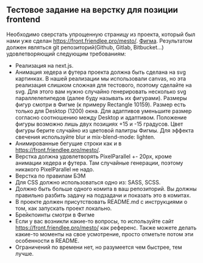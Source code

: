 ## Тестовое задание на верстку для позиции frontend

Необходимо сверстать упрощенную страницу из проекта, который был нами уже сделан https://front.friendlee.pro/mesto/. [Фигма](https://www.figma.com/file/jrUkTbvthSBY4UhPOPIlJi/Friendlee-Test-Task-Mesto?type=design&node-id=377%3A2243&t=L5nfOWiWOqNLTcHB-1).
Результатом должен являться git репозиторий(Github, Gitlab, Bitbucket...) удовлетворяющий следующим требованиям:

- Реализация на next.js.
- Анимация хедера и футера проекта должна быть сделана на svg картинках. В нашей реализации мы использовали canvas, но эта реализация слишком сложная для тестового, поэтому сделайте на svg.
  Для этого вам нужно случайно генерировать несколько svg параллелепипедов (далее буду называть их фигурами). Размеры фигур смотри в Фигме (к примеру Rectangle 10159). Размер есть только для Desktop (1200) окна.
  Для адаптивов уменьшите размер согласно соотношению между Desktop и адаптивом. Положение фигуры возможно лишь двух позициях +15 и -15 градусов. Цвет фигуры берите случайно из цветовой палитры Фигмы.
  Для эффекта свечения используйте blur и mix-blend-mode: lighten.
- Анимированные бегущие строки как и в https://front.friendlee.pro/mesto/.
- Верстка должна удовлетворять PixelParallel +- 20px, кроме анимации хедера и футера. Там случайные генерации, поэтому никакого PixelParallel не надо.
- Верстка по правилам БЭМ
- Для CSS должно использоваться одно из: SASS, SCSS.
- Должно быть больше одного комита в ваш репозиторий. Вы должны правильно разбить задачу на подзадачи и показать это в комитах.
- В проекте должен присутствовать README.md с инструкциями о том, как запускать проект локально.
- Брейкпоинты смотри в Фигме
- Если у вас возникли какие-то вопросы, то используйте сайт https://front.friendlee.pro/mesto/ как референс. Также можете делать какие-то моменты на свое усмотрение, просто отметьте потом эти особенности в README.
- Ограничений по времени нет, но разумеется чем быстрее, тем лучше.
